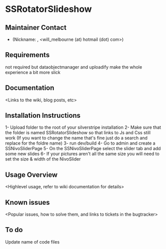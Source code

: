# <MODULENAME> SSRotatorSlideshow
    
## Maintainer Contact   

 * <William Melbourne> (Nickname: <vancouverwill>, <will_melbourne (at) hotmail (dot) com>)

## Requirements

not required but dataobjectmanager and uploadify make the whole experience a bit more slick

## Documentation

<Links to the wiki, blog posts, etc>

## Installation Instructions

1- Upload folder to the root of your silverstripe installation
2- Make sure that the folder is named SSRotatorSlideshow so that links to Js and Css still work
(If you want to change the name that's fine just do a search and replace for the foldre name)
3- run dev/build
4- Go to admin and create a SSNivoSliderPage
5- On the SSNivoSliderPage select the slider tab and add some new slides
6- If your pictures aren't all the same size you will need to set the size & width of the NivoSlider

## Usage Overview

<Highlevel usage, refer to wiki documentation for details>

## Known issues

<Popular issues, how to solve them, and links to tickets in the bugtracker>

## To do

Update name of code files
